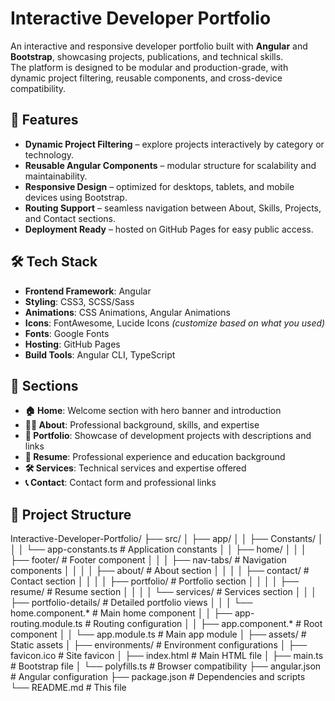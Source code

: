 # Interactive Developer Portfolio

An interactive and responsive developer portfolio built with **Angular** and **Bootstrap**, showcasing projects, publications, and technical skills.  
The platform is designed to be modular and production-grade, with dynamic project filtering, reusable components, and cross-device compatibility.

## 🚀 Features

- **Dynamic Project Filtering** – explore projects interactively by category or technology.
- **Reusable Angular Components** – modular structure for scalability and maintainability.
- **Responsive Design** – optimized for desktops, tablets, and mobile devices using Bootstrap.
- **Routing Support** – seamless navigation between About, Skills, Projects, and Contact sections.
- **Deployment Ready** – hosted on GitHub Pages for easy public access.

## 🛠️ Tech Stack

- **Frontend Framework**: Angular
- **Styling**: CSS3, SCSS/Sass
- **Animations**: CSS Animations, Angular Animations
- **Icons**: FontAwesome, Lucide Icons *(customize based on what you used)*
- **Fonts**: Google Fonts
- **Hosting**: GitHub Pages
- **Build Tools**: Angular CLI, TypeScript

## 🎯 Sections

- **🏠 Home**: Welcome section with hero banner and introduction
- **👨‍💻 About**: Professional background, skills, and expertise
- **💼 Portfolio**: Showcase of development projects with descriptions and links
- **📄 Resume**: Professional experience and education background
- **🛠️ Services**: Technical services and expertise offered
- **📞 Contact**: Contact form and professional links

## 📂 Project Structure

Interactive-Developer-Portfolio/
├── src/
│   ├── app/
│   │   ├── Constants/
│   │   │   └── app-constants.ts     # Application constants
│   │   ├── home/
│   │   │   ├── footer/              # Footer component
│   │   │   ├── nav-tabs/            # Navigation components
│   │   │   │   ├── about/           # About section
│   │   │   │   ├── contact/         # Contact section
│   │   │   │   ├── portfolio/       # Portfolio section
│   │   │   │   ├── resume/          # Resume section
│   │   │   │   └── services/        # Services section
│   │   │   ├── portfolio-details/   # Detailed portfolio views
│   │   │   └── home.component.*     # Main home component
│   │   ├── app-routing.module.ts    # Routing configuration
│   │   ├── app.component.*          # Root component
│   │   └── app.module.ts            # Main app module
│   ├── assets/                      # Static assets
│   ├── environments/                # Environment configurations
│   ├── favicon.ico                  # Site favicon
│   ├── index.html                   # Main HTML file
│   ├── main.ts                      # Bootstrap file
│   └── polyfills.ts                 # Browser compatibility
├── angular.json                     # Angular configuration
├── package.json                     # Dependencies and scripts
└── README.md                        # This file

